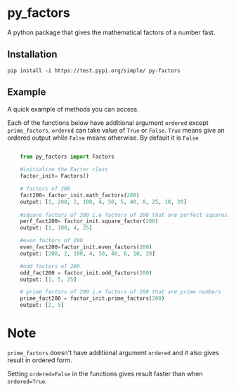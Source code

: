 # py_factors
A python package that gives the mathematical factors of a number fast.

## Installation
`pip install -i https://test.pypi.org/simple/ py-factors`

## Example
A quick example of methods you can access. 

Each of the functions below have additional argument `ordered` except `prime_factors`. `ordered` can take value of `True` or `False`. `True` means give an ordered output while `False` means otherwise. By default it is `False`

``` py
   
    from py_factors import Factors

    #initialize the Factor class
    factor_init= Factors()

    # factors of 200
    fact200= factor_init.math_factors(200)
    output: [1, 200, 2, 100, 4, 50, 5, 40, 8, 25, 10, 20]
   
    #square factors of 200 i.e factors of 200 that are perfect squares.
    perf_fact200= factor_init.square_factor(200)
    output: [1, 100, 4, 25]

    #even factors of 200
    even_fact200=factor_init.even_factors(200)
    output: [200, 2, 100, 4, 50, 40, 8, 10, 20]

    #odd factors of 200
    odd_fact200 = factor_init.odd_factors(200)
    output: [1, 5, 25]

    # prime factors of 200 i.e factors of 200 that are prime numbers
    prime_fact200 = factor_init.prime_factors(200)
    output: [2, 5]   

```

# Note
`prime_factors` doesn't have additional argument `ordered` and it also gives result in ordered form.
 
Setting `ordered=False` in the functions gives result faster than when `ordered=True`.


